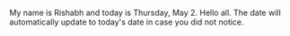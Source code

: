 My name is Rishabh and today is Thursday, May 2. Hello all. The date will automatically update to today's date in case you did not notice.
